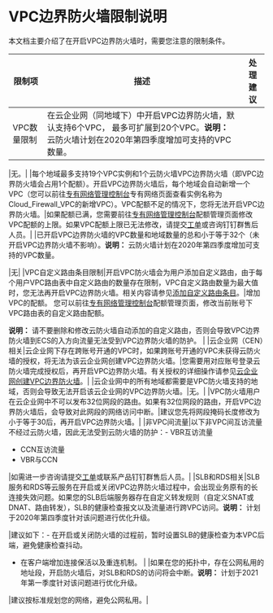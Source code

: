 # VPC边界防火墙限制说明

本文档主要介绍了在开启VPC边界防火墙时，需要您注意的限制条件。

|限制项|描述|处理建议|
|---|--|----|
|VPC数量限制|在云企业网（同地域下）中开启VPC边界防火墙，默认支持6个VPC， 最多可扩展到20个VPC。**说明：** 云防火墙计划在2020年第四季度增加可支持的VPC数量。

|无。|
|每个地域最多支持19个VPC实例和1个云防火墙VPC边界防火墙（即VPC边界防火墙会占用1个配额）。开启VPC边界防火墙后，每个地域会自动新增一个VPC（您可以前往[专有网络管理控制台](https://vpcnext.console.aliyun.com/vpc)专有网络页面查看实例名称为Cloud\_Firewall\_VPC的新增VPC）。VPC配额不足的情况下，您将无法开启VPC边界防火墙。|如果配额已满，您需要前往[专有网络管理控制台](https://vpcnext.console.aliyun.com/vpc)配额管理页面修改VPC配额的上限。如果VPC配额上限已无法修改，请提交[工单](https://selfservice.console.aliyun.com/ticket)或咨询钉钉群售后人员。|
|已开启VPC边界防火墙的VPC数量和地域数量的总和小于等于32个（未开启VPC边界防火墙不影响）。**说明：** 云防火墙计划在2020年第四季度增加可支持的VPC数量。

|无|
|VPC自定义路由条目限制|开启VPC防火墙会为用户添加自定义路由，由于每个用户VPC路由表中自定义路由的数量存在限制，VPC自定义路由数量为最大值时，您无法再开启VPC边界防火墙。相关内容请参见[添加自定义路由条目](/cn.zh-CN/路由表/管理自定义路由表/添加自定义路由条目.md)。|增加VPC的配额。 您可以前往[专有网络管理控制台](https://vpcnext.console.aliyun.com/vpc)配额管理页面，修改当前账号下VPC路由表的自定义路由配额。

**说明：** 请不要删除和修改云防火墙自动添加的自定义路由，否则会导致VPC边界防火墙到ECS的入方向流量无法受到VPC边界防火墙的防护。 |
|云企业网（CEN）相关|云企业网下存在跨账号开通的VPC时，如果跨账号开通的VPC未获得云防火墙的授权，将无法为该云企业网创建VPC边界防火墙。|您需要用对应账号登录云防火墙完成授权后，再开启VPC边界防火墙。有关授权的详细操作请参见[云企业网创建VPC边界防火墙](/cn.zh-CN/防火墙开关/VPC边界防火墙/创建VPC边界防火墙.md)。|
|云企业网中的所有地域都需要是VPC防火墙支持的地域，否则会导致无法开启该云企业网的VPC边界防火墙。|无。|
|VPC防火墙用户在云企业网中不可以发布32位网段的路由。如果有32位网段的路由，开启VPC边界防火墙后，会导致对此网段的网络访问中断。|建议您先将网段掩码长度修改为小于等于30后，再开启VPC边界防火墙。|
|非VPC间流量|以下非VPC间互访流量不经过云防火墙，因此无法受到云防火墙的防护：-   VBR互访流量
-   CCN互访流量
-   VBR与CCN

|如需进一步咨询请提交[工单](https://selfservice.console.aliyun.com/ticket)或联系产品钉钉群售后人员。|
|SLB和RDS相关|SLB服务和RDS等云服务在开启或关闭VPC边界防火墙过程中，会出现业务原有的长连接失效问题。如果您的SLB后端服务器存在自定义转发规则（自定义SNAT或DNAT、路由转发），SLB的健康检查报文以及流量进行跨VPC访问。**说明：** 计划于2020年第四季度针对该问题进行优化升级。

|建议如下：-   在开启或关闭防火墙的过程前，暂时设置SLB的健康检查为本VPC后端，避免健康检查抖动。
-   在客户端增加连接保活以及重连机制。 |
|如果在您的拓扑中，存在公网私用的地址段，开启防火墙后，对SLB和RDS的访问将会中断。**说明：** 计划于2021年第一季度针对该问题进行优化升级。

|建议按标准规划您的网络，避免公网私用。|

